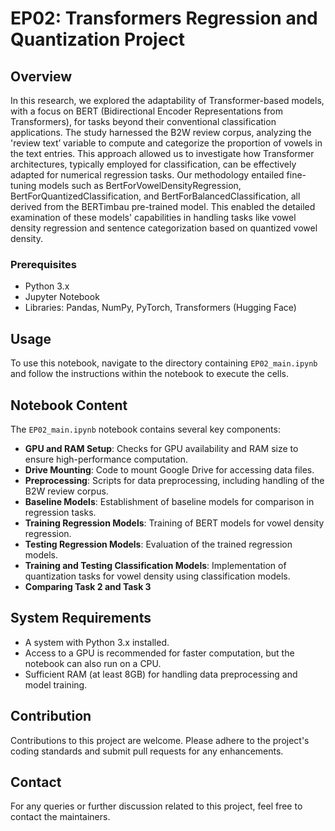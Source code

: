 
# EP02: Transformers Regression and Quantization Project

## Overview
In this research, we explored the adaptability of Transformer-based models, with a focus on BERT (Bidirectional Encoder Representations from Transformers), for tasks beyond their conventional classification applications. The study harnessed the B2W review corpus, analyzing the 'review text’ variable to compute and categorize the proportion of vowels in the text entries. This approach allowed us to investigate how Transformer architectures, typically employed for classification, can be effectively adapted for numerical regression tasks. Our methodology entailed fine-tuning models such as BertForVowelDensityRegression, BertForQuantizedClassification, and BertForBalancedClassification, all derived from the BERTimbau pre-trained model. This enabled the detailed examination of these models' capabilities in handling tasks like vowel density regression and sentence categorization based on quantized vowel density.

### Prerequisites
- Python 3.x
- Jupyter Notebook
- Libraries: Pandas, NumPy, PyTorch, Transformers (Hugging Face)

## Usage
To use this notebook, navigate to the directory containing `EP02_main.ipynb` and follow the instructions within the notebook to execute the cells.

## Notebook Content
The `EP02_main.ipynb` notebook contains several key components:
- **GPU and RAM Setup**: Checks for GPU availability and RAM size to ensure high-performance computation.
- **Drive Mounting**: Code to mount Google Drive for accessing data files.
- **Preprocessing**: Scripts for data preprocessing, including handling of the B2W review corpus.
- **Baseline Models**: Establishment of baseline models for comparison in regression tasks.
- **Training Regression Models**: Training of BERT models for vowel density regression.
- **Testing Regression Models**: Evaluation of the trained regression models.
- **Training and Testing Classification Models**: Implementation of quantization tasks for vowel density using classification models.
- **Comparing Task 2 and Task 3**
  
## System Requirements
- A system with Python 3.x installed.
- Access to a GPU is recommended for faster computation, but the notebook can also run on a CPU.
- Sufficient RAM (at least 8GB) for handling data preprocessing and model training.

## Contribution
Contributions to this project are welcome. Please adhere to the project's coding standards and submit pull requests for any enhancements.

## Contact
For any queries or further discussion related to this project, feel free to contact the maintainers.
